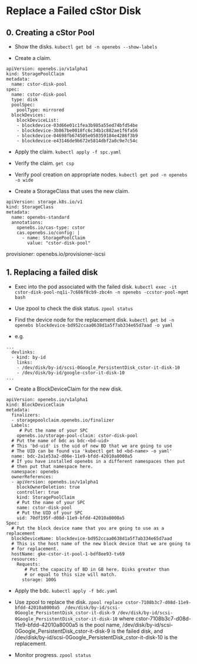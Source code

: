 # Replace a Failed cStor Disk

## 0. Creating a cStor Pool
* Show the disks.
`kubectl get bd -n openebs --show-labels`

* Create a claim.
```
apiVersion: openebs.io/v1alpha1
kind: StoragePoolClaim
metadata:
  name: cstor-disk-pool
spec:
  name: cstor-disk-pool
  type: disk
  poolSpec:
    poolType: mirrored
  blockDevices:
    blockDeviceList:
    - blockdevice-03d66e01c1fea3b985a55ed74bfd54be 
    - blockdevice-3b867be0018fc6c34b1c882ae1f6fa56
    - blockdevice-04698fb674505e050359184e4286f3b9
    - blockdevice-e43146de9b672e5814dbf2a0c9e7c54c 

```

* Apply the claim.
`kubectl apply -f spc.yaml`

* Verify the claim.
`get csp`

* Verify pool creation on appropriate nodes.
`kubectl get pod -n openebs -o wide`

* Create a StorageClass that uses the new claim.
```
apiVersion: storage.k8s.io/v1
kind: StorageClass
metadata:
  name: openebs-standard
  annotations:
    openebs.io/cas-type: cstor
    cas.openebs.io/config: |
      - name: StoragePoolClaim
        value: "cstor-disk-pool"
```
provisioner: openebs.io/provisioner-iscsi
## 1. Replacing a failed disk

* Exec into the pod associated with the failed disk.
`kubectl exec -it cstor-disk-pool-nq1i-7c686f8cb9-zbc4n -n openebs -ccstor-pool-mgmt bash`

* Use zpool to check the disk status.
`zpool status`

* Find the device node for the replacement disk.
`kubectl get bd -n openebs blockdevice-bd952ccaa0638d1a5f7ab334e65d7aad -o yaml`
* e.g.
```
...
  devlinks:
  - kind: by-id
    links:
    - /dev/disk/by-id/scsi-0Google_PersistentDisk_cstor-it-disk-10
    - /dev/disk/by-id/google-cstor-it-disk-10
...
```

* Create a BlockDeviceClaim for the new disk.
```
apiVersion: openebs.io/v1alpha1
kind: BlockDeviceClaim
metadata:
  finalizers:
  - storagepoolclaim.openebs.io/finalizer
  Labels:
     # Put the name of your SPC
    openebs.io/storage-pool-claim: cstor-disk-pool
  # Put the name of bdc as bdc-<bd-uid>
  # This 'bd-uid' is the uid of new BD that we are going to use
  # The UID can be found via 'kubectl get bd <bd-name> -o yaml' 
  name: bdc-2a1e53a2-d06e-11e9-bfdd-42010a8000a5
  # If you have installed openebs in a different namespaces then put 
  # then put that namespace here.
  namespace: openebs
  ownerReferences:
  - apiVersion: openebs.io/v1alpha1
    blockOwnerDeletion: true
    controller: true
    kind: StoragePoolClaim
    # Put the name of your SPC
    name: cstor-disk-pool
    # Put the UID of your SPC
    uid: 70df195f-d08d-11e9-bfdd-42010a8000a5
Spec:
  # Put the block device name that you are going to use as a replacement
  blockDeviceName: blockdevice-bd952ccaa0638d1a5f7ab334e65d7aad 
  # This is the host name of the new block device that we are going to
  # for replacement.
  hostName: gke-cstor-it-pool-1-bdf8ee93-tv69 
  resources:
    Requests:
       # Put the capacity of BD in GB here. Disks greater than 
       # or equal to this size will match.
      storage: 100G
```

* Apply the bdc.
`kubectl apply -f bdc.yaml`

* Use zpool to replace the disk.
`zpool replace cstor-7108b3c7-d08d-11e9-bfdd-42010a8000a5 
/dev/disk/by-id/scsi-0Google_PersistentDisk_cstor-it-disk-9
/dev/disk/by-id/scsi-0Google_PersistentDisk_cstor-it-disk-10` where
cstor-7108b3c7-d08d-11e9-bfdd-42010a8000a5 is the pool name,
/dev/disk/by-id/scsi-0Google_PersistentDisk_cstor-it-disk-9 is the
failed disk, and
/dev/disk/by-id/scsi-0Google_PersistentDisk_cstor-it-disk-10 is the
replacement.

* Monitor progress.
`zpool status`


